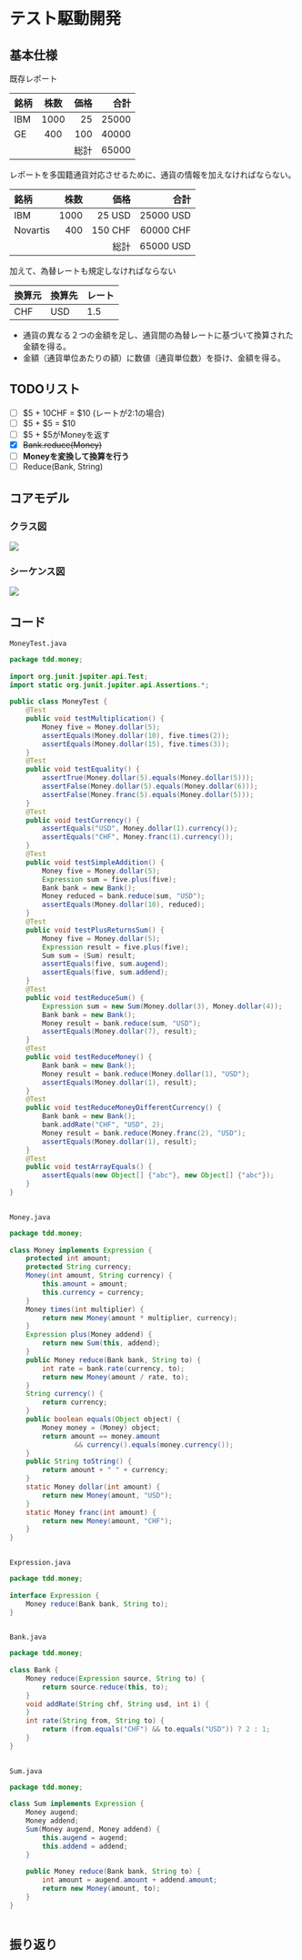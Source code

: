  
  
# テスト駆動開発
  
  
  
## 基本仕様
  
  
  
既存レポート
  
|銘柄|株数|価格|合計|
|:---- |:----:|----:|----:|
|IBM |1000|25  |25000|
|GE  |400 |100 |40000|
|    |    |総計 |65000|
  
レポートを多国籍通貨対応させるために、通貨の情報を加えなければならない。
  
|銘柄       |株数  |価格  |合計  |
|:----     |----:|----:|----:|
|IBM       |1000|25 USD  |25000 USD|
|Novartis  |400 |150 CHF |60000 CHF|
|          |    |総計 |65000 USD|
  
加えて、為替レートも規定しなければならない
  
|換算元|換算先|レート|
|:----|:----|:----|
|CHF|USD|1.5|
  
+ 通貨の異なる２つの金額を足し、通貨間の為替レートに基づいて換算された金額を得る。
+ 金額（通貨単位あたりの額）に数値（通貨単位数）を掛け、金額を得る。
  
## TODOリスト
  
  
+ [ ] \$5 + 10CHF = \$10 (レートが2:1の場合)
+ [ ] \$5 + \$5 = \$10
+ [ ] \$5 + \$5がMoneyを返す
+ [x] ~~Bank.reduce(Money)~~
+ [ ] **Moneyを変換して換算を行う**
+ [ ] Reduce(Bank, String)
  
## コアモデル
  
### クラス図
  

![](./assets/0285dfa24ee25b18e00bb369b57da6820.png?0.6197110705635029)  
### シーケンス図
  

![](./assets/0285dfa24ee25b18e00bb369b57da6821.png?0.18338363805757885)  
  
## コード
  
`MoneyTest.java`
```java
package tdd.money;
  
import org.junit.jupiter.api.Test;
import static org.junit.jupiter.api.Assertions.*;
  
public class MoneyTest {
    @Test
    public void testMultiplication() {
        Money five = Money.dollar(5);
        assertEquals(Money.dollar(10), five.times(2));
        assertEquals(Money.dollar(15), five.times(3));
    }
    @Test
    public void testEquality() {
        assertTrue(Money.dollar(5).equals(Money.dollar(5)));
        assertFalse(Money.dollar(5).equals(Money.dollar(6)));
        assertFalse(Money.franc(5).equals(Money.dollar(5)));
    }
    @Test
    public void testCurrency() {
        assertEquals("USD", Money.dollar(1).currency());
        assertEquals("CHF", Money.franc(1).currency());
    }
    @Test
    public void testSimpleAddition() {
        Money five = Money.dollar(5);
        Expression sum = five.plus(five);
        Bank bank = new Bank();
        Money reduced = bank.reduce(sum, "USD");
        assertEquals(Money.dollar(10), reduced);
    }
    @Test
    public void testPlusReturnsSum() {
        Money five = Money.dollar(5);
        Expression result = five.plus(five);
        Sum sum = (Sum) result;
        assertEquals(five, sum.augend);
        assertEquals(five, sum.addend);
    }
    @Test
    public void testReduceSum() {
        Expression sum = new Sum(Money.dollar(3), Money.dollar(4));
        Bank bank = new Bank();
        Money result = bank.reduce(sum, "USD");
        assertEquals(Money.dollar(7), result);
    }
    @Test
    public void testReduceMoney() {
        Bank bank = new Bank();
        Money result = bank.reduce(Money.dollar(1), "USD");
        assertEquals(Money.dollar(1), result);
    }
    @Test
    public void testReduceMoneyDifferentCurrency() {
        Bank bank = new Bank();
        bank.addRate("CHF", "USD", 2);
        Money result = bank.reduce(Money.franc(2), "USD");
        assertEquals(Money.dollar(1), result);
    }
    @Test
    public void testArrayEquals() {
        assertEquals(new Object[] {"abc"}, new Object[] {"abc"});
    }
}
  
```  
  
`Money.java`
```java
package tdd.money;
  
class Money implements Expression {
    protected int amount;
    protected String currency;
    Money(int amount, String currency) {
        this.amount = amount;
        this.currency = currency;
    }
    Money times(int multiplier) {
        return new Money(amount * multiplier, currency);
    }
    Expression plus(Money addend) {
        return new Sum(this, addend);
    }
    public Money reduce(Bank bank, String to) {
        int rate = bank.rate(currency, to);
        return new Money(amount / rate, to);
    }
    String currency() {
        return currency;
    }
    public boolean equals(Object object) {
        Money money = (Money) object;
        return amount == money.amount
                && currency().equals(money.currency());
    }
    public String toString() {
        return amount + " " + currency;
    }
    static Money dollar(int amount) {
        return new Money(amount, "USD");
    }
    static Money franc(int amount) {
        return new Money(amount, "CHF");
    }
}
  
```  
  
`Expression.java`
```java
package tdd.money;
  
interface Expression {
    Money reduce(Bank bank, String to);
}
  
```  
  
`Bank.java`
```java
package tdd.money;
  
class Bank {
    Money reduce(Expression source, String to) {
        return source.reduce(this, to);
    }
    void addRate(String chf, String usd, int i) {
    }
    int rate(String from, String to) {
        return (from.equals("CHF") && to.equals("USD")) ? 2 : 1;
    }
}
  
```  
  
`Sum.java`
```java
package tdd.money;
  
class Sum implements Expression {
    Money augend;
    Money addend;
    Sum(Money augend, Money addend) {
        this.augend = augend;
        this.addend = addend;
    }
  
    public Money reduce(Bank bank, String to) {
        int amount = augend.amount + addend.amount;
        return new Money(amount, to);
    }
}
  
```  
  
  
## 振り返り
  
  